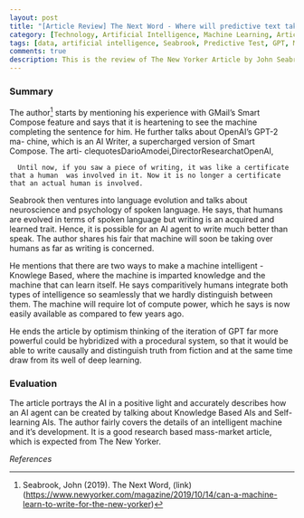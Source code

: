 ```yaml
---
layout: post
title: "[Article Review] The Next Word - Where will predictive text take us by John Seabrook"
category: [Technology, Artificial Intelligence, Machine Learning, Article Review]
tags: [data, artificial intelligence, Seabrook, Predictive Test, GPT, Machine Learning, ML, ai, The New Yorker]
comments: true
description: This is the review of The New Yorker Article by John Seabrook on Predictive Text.
---
```


### Summary

The author[^1] starts by mentioning his experience with GMail’s Smart Compose feature and says that it is heartening to see the machine completing the sentence for him. He further talks about OpenAI’s GPT-2 ma- chine, which is an AI Writer, a supercharged version of Smart Compose. The arti- clequotesDarioAmodei,DirectorResearchatOpenAI, 

      Until now, if you saw a piece of writing, it was like a certificate that a human  was involved in it. Now it is no longer a certificate that an actual human is involved.

Seabrook then ventures into language evolution and talks about neuroscience and psychology of spoken language. He says, that humans are evolved in terms of spoken language but writing is an acquired and learned trait. Hence, it is possible for an AI agent to write much better than speak. The author shares his fair that machine will soon be taking over humans as far as writing is concerned.

He mentions that there are two ways to make a machine intelligent - Knowlege Based, where the machine is imparted knowledge and the machine that can learn itself. He says comparitively humans integrate both types of intelligence so seamlessly that we hardly distinguish between them. The machine will require lot of compute power, which he says is now easily available as compared to few years ago.

He ends the article by optimism thinking of the iteration of GPT far more powerful could be hybridized with a procedural system, so that it would be able to write causally and distinguish truth from fiction and at the same time draw from its well of deep learning.


### Evaluation

The article portrays the AI in a positive light and accurately describes how an AI agent can be created by talking about Knowledge Based AIs and Self- learning AIs. The author fairly covers the details of an intelligent machine and it’s development. It is a good research based mass-market article, which is expected from The New Yorker.

*References*

[^1]:  Seabrook, John (2019). The Next Word, (link)(https://www.newyorker.com/magazine/2019/10/14/can-a-machine-learn-to-write-for-the-new-yorker)





